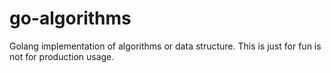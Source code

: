 # go-algorithms

Golang implementation of algorithms or data structure. This is just for fun is not for production usage.
